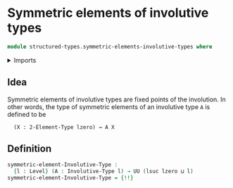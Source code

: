 # Symmetric elements of involutive types

```agda
module structured-types.symmetric-elements-involutive-types where
```

<details><summary>Imports</summary>

```agda
open import foundation.universe-levels

open import structured-types.involutive-types

open import univalent-combinatorics.2-element-types
```

</details>

## Idea

Symmetric elements of involutive types are fixed points of the involution. In
other words, the type of symmetric elements of an involutive type `A` is defined
to be

```text
  (X : 2-Element-Type lzero) → A X
```

## Definition

```agda
symmetric-element-Involutive-Type :
  {l : Level} (A : Involutive-Type l) → UU (lsuc lzero ⊔ l)
symmetric-element-Involutive-Type = {!!}
```
